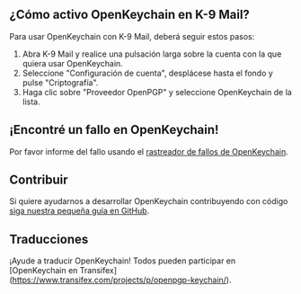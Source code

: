 
## ¿Cómo activo OpenKeychain en K-9 Mail?
Para usar OpenKeychain con K-9 Mail, deberá seguir estos pasos:
  1. Abra K-9 Mail y realice una pulsación larga sobre la cuenta con la que quiera usar OpenKeychain.
  2. Seleccione "Configuración de cuenta", desplácese hasta el fondo y pulse "Criptografía".
  3. Haga clic sobre "Proveedor OpenPGP" y seleccione OpenKeychain de la lista.

## ¡Encontré un fallo en OpenKeychain!
Por favor informe del fallo usando el [rastreador de fallos de OpenKeychain](https://github.com/openpgp-keychain/openpgp-keychain/issues).

## Contribuir
Si quiere ayudarnos a desarrollar OpenKeychain contribuyendo con código [siga nuestra pequeña guía en GitHub](https://github.com/openpgp-keychain/openpgp-keychain#contribute-code).

## Traducciones
¡Ayude a traducir OpenKeychain! Todos pueden participar en [OpenKeychain en Transifex] (https://www.transifex.com/projects/p/openpgp-keychain/).